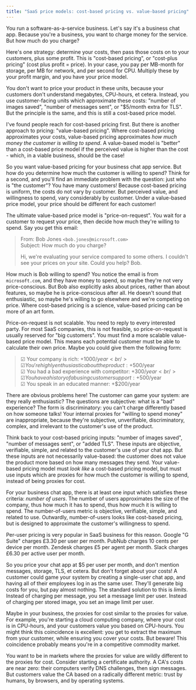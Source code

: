 ```yaml
---
title: "SaaS price models: cost-based pricing vs. value-based pricing"
---
```


You run a software-as-a-service business.
Let's say it's a business chat app.
Because you're a business,
you want to charge money for the service.
But how much do you charge?

Here's one strategy:
determine your costs,
then pass those costs on to your customers, plus some profit.
This is "cost-based pricing",
or "cost-plus pricing" (cost plus profit = price).
In your case,
you pay per MB-month for storage,
per MB for network,
and per second for CPU.
Multiply these by your profit margin,
and you have your price model.

You don't want to price your product in these units,
because your customers don't understand megabytes, CPU-hours, et cetera.
Instead, you use customer-facing units which approximate these costs:
"number of images saved", "number of messages sent", or "$5/month extra for TLS".
But the principle is the same,
and this is still a cost-based price model.

I've found people reach for cost-based pricing first.
But there is another approach to pricing:
"value-based pricing".
Where cost-based pricing approximates your costs,
value-based pricing approximates _how much money the customer is willing to spend_.
A value-based model is "better" than a cost-based price model
if the perceived value is higher than the cost -
which, in a viable business, should be the case!

So you want value-based pricing for your business chat app service.
But how do you determine how much the customer is willing to spend?
Think for a second, and you'll find an immediate problem with the question:
just who is "the customer"?
You have many customers!
Because cost-based pricing is uniform,
the costs do not vary by customer.
But perceived value, and willingness to spend, vary considerably by customer.
Under a value-based price model, your price should be different for each customer!

The ultimate value-based price model is "price-on-request".
You wait for a customer to request your price,
then decide how much they're willing to spend.
Say you get this email:

> From: Bob Jones `<bob.jones@microsoft.com>`<br/>
> Subject: How much do you charge?
>
> Hi, we're evaluating your service compared to some others.
> I couldn't see your prices on your site.
> Could you help? Bob.

How much is Bob willing to spend?
You notice the email is from `microsoft.com`,
and they have money to spend,
so maybe they're not very price-conscious.
But Bob also explicitly asks about prices,
rather than about features,
so maybe he is price-conscious after all.
He doesn't sound that enthusiastic,
so maybe he's willing to go elsewhere and we're competing on price.
Where cost-based pricing is a science,
value-based pricing can be more of an art form.

Price-on-request is not scalable.
You need to reply to every interested party.
For most SaaS companies, this is not feasible,
so price-on-request is usually reserved for "big customers".
You must find a more scalable value-based price model.
This means each potential customer must be able to calculate their own price.
Maybe you could give them the following form:

> ☑︎ Your company is rich: +$1000/year<br/>
> ☑︎ You're highly enthusiastic about the product: +$500/year<br/>
> ☑︎ You had a bad experience with competitor: +$300/year<br/>
> ☑︎ You have a history of abusing customer support: +$500/year<br/>
> ☑︎ You speak in an educated manner: +$200/year

There are obvious problems here!
The customer can game your system: are they really enthusiastic?
The questions are subjective: what is a "bad" experience?
The form is discriminatory:
you can't charge differently based on how someone talks!
Your internal proxies for "willing to spend money" are inappropriate,
because they're subjective, unverifiable, discriminatory, complex,
and irrelevant to the customer's use of the product.

Think back to your cost-based pricing inputs:
"number of images saved", "number of messages sent", or "added TLS".
These inputs are objective, verifiable, simple, and related to the customer's use of your chat app.
But these inputs are not necessarily value-based:
the customer does not value the product more based on how many messages they send.
Your value-based pricing model must _look like_ a cost-based pricing model,
but must use inputs which are proxies for how much the customer is willing to spend,
instead of being proxies for cost.

For your business chat app,
there is at least one input which satisfies these criteria:
_number of users_.
The number of users approximates the size of the company,
thus how much it has to spend,
thus how much it is willing to spend.
The number-of-users metric is objective, verifiable, simple, and related to use.
Outwardly, number-of-users looks like cost-based pricing,
but is designed to approximate the customer's willingness to spend.

Per-user pricing is very popular in SaaS business for this reason.
Google "G Suite" charges £3.30 per user per month.
PubNub charges 10 cents per device per month.
Zendesk charges £5 per agent per month.
Slack charges £6.30 per active user per month.

So you price your chat app at $5 per user per month,
and don't mention messages, storage, TLS, et cetera.
But don't forget about your costs!
A customer could game your system
by creating a single-user chat app,
and having all of their employees log in as the same user.
They'll generate big costs for you, but pay almost nothing.
The standard solution to this is _limits_.
Instead of charging per message, you set a message limit per user.
Instead of charging per stored image, you set an image limit per user.

Maybe in your business, the proxies for cost similar to the proxies for value.
For example, you're starting a cloud computing company,
where your cost is in CPU-hours,
and your customers value you based on CPU-hours.
You might think this coincidence is excellent:
you get to extract the maximum from your customer,
while ensuring you cover your costs.
But beware!
This coincidence probably means you're in a competitive commodity market.

You want to be in markets where
the proxies for value are wildly different to the proxies for cost.
Consider starting a certificate authority.
A CA's costs are near zero:
their computers verify DNS challenges, then sign messages.
But customers value the CA based on a radically different metric:
trust by humans, by browsers, and by operating systems.
